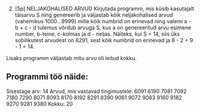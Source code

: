 2. [5p] NELJAKOHALISED ARVUD
Kirjutada programm, mis küsib kasutajalt täisarvu S ning genereerib ja väljastab kõik neljakohalised arvud (vahemikus 1000...9999) mille kõik numbrid on erinevad ning valemi a - b + c - d tulemus võrdub arvuga S, kus a on genereeritud arvu esimene number, b-teine, c-kolmas ja d - neljas. Näiteks, kui S = 14, siis üks sobilikutest arvudest on 8291, sest kõik numbrid on erinevad ja 8 - 2 + 9 - 1 = 14.


Lisaks programm väljastab mitu arvu oli leitud kokku.


Programmi töö näide:
---------------------
Sisestage arv: 14
Arvud, mis vastavad tingimustele:
6091
6190
7081
7092
7180
7290
8071
8093
8170
8192
8291
8390
9061
9072
9083
9160
9182
9270
9281
9380
Kokku: 20
